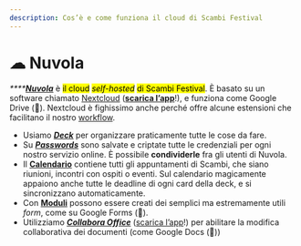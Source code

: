 ```yaml
---
description: Cos’è e come funziona il cloud di Scambi Festival
---
```


# ☁ Nuvola

_****_[_**Nuvola**_](https://nuvola.scambi.org) è <mark style="background-color:yellow;">il cloud</mark> <mark style="background-color:yellow;"></mark>_<mark style="background-color:yellow;">self-hosted</mark>_ <mark style="background-color:yellow;"></mark><mark style="background-color:yellow;">di Scambi Festival</mark>. È basato su un software chiamato [Nextcloud](https://nextcloud.com) ([**scarica l’app**](https://nextcloud.com/install)!), e funziona come Google Drive (🤮). Nextcloud è fighissimo anche perché offre alcune estensioni che facilitano il nostro [workflow](../../workflow.md).

* Usiamo [_**Deck**_](deck.md) per organizzare praticamente tutte le cose da fare.
* Su [_**Passwords**_](https://nuvola.scambi.org/apps/passwords) sono salvate e criptate tutte le credenziali per ogni nostro servizio online. È possibile **condividerle** fra gli utenti di Nuvola.
* Il [**Calendario**](https://nuvola.scambi.org/apps/calendar) contiene tutti gli appuntamenti di Scambi, che siano riunioni, incontri con ospiti o eventi. Sul calendario magicamente appaiono anche tutte le deadline di ogni card della deck, e si sincronizzano automaticamente.
* Con [**Moduli**](https://nuvola.scambi.org/apps/forms/) possono essere creati dei semplici ma estremamente utili _form_, come su Google Forms (🤮).
* Utilizziamo [_**Collabora Office**_](https://collaboraoffice.com) ([scarica l’app](https://www.collaboraoffice.com/solutions/collabora-office-android-ios/)!) per abilitare la modifica collaborativa dei documenti (come Google Docs (🤮))
